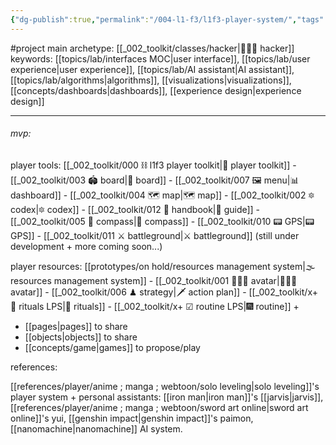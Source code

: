 ```yaml
---
{"dg-publish":true,"permalink":"/004-l1-f3/l1f3-player-system/","tags":["project","🌱","l1f3"],"created":"2022-02-11T11:29:00.000-03:00","updated":"2024-08-02T15:04:38.652-03:00"}
---
```



#project
main archetype: [[_002_toolkit/classes/hacker\|👨🏻‍💻 hacker]]
keywords: [[topics/lab/interfaces MOC\|user interface]], [[topics/lab/user experience\|user experience]], [[topics/lab/AI assistant\|AI assistant]], [[topics/lab/algorithms\|algorithms]], [[visualizations\|visualizations]], [[concepts/dashboards\|dashboards]], [[experience design\|experience design]]

---

###### mvp:

player tools:
[[_002_toolkit/000 ⛓ l1f3 player toolkit\|🧰 player toolkit]]
	- [[_002_toolkit/003 🏟 board\|🎲 board]]
	- [[_002_toolkit/007 🖼 menu\|📊 dashboard]]
	- [[_002_toolkit/004 🗺 map\|🗺 map]]
	- [[_002_toolkit/002 🔯 codex\|🔯 codex]]
	- [[_002_toolkit/012 📓 handbook\|📓 guide]]
	- [[_002_toolkit/005 🧭 compass\|🧭 compass]]
	- [[_002_toolkit/010 📟 GPS\|📟 GPS]]
	- [[_002_toolkit/011 ⚔ battleground\|⚔ battleground]]
(still under development + more coming soon...)

player resources:
[[prototypes/on hold/resources management system\|🌫 resources management system]]
	- [[_002_toolkit/001 👨🏻‍🎤 avatar\|👨🏻‍🎤 avatar]]
	- [[_002_toolkit/006 ♟ strategy\|🗡 action plan]]
	- [[_002_toolkit/x+ 📿 rituals LPS\|📿 rituals]]
	- [[_002_toolkit/x+ ☑ routine LPS\|🎆 routine]]
+
- [[pages\|pages]] to share
- [[objects\|objects]] to share
- [[concepts/game\|games]] to propose/play

references:

[[references/player/anime ; manga ; webtoon/solo leveling\|solo leveling]]'s player system
\+ personal assistants: [[iron man\|iron man]]'s [[jarvis\|jarvis]], [[references/player/anime ; manga ; webtoon/sword art online\|sword art online]]'s yui, [[genshin impact\|genshin impact]]'s paimon, [[nanomachine\|nanomachine]] AI system.
